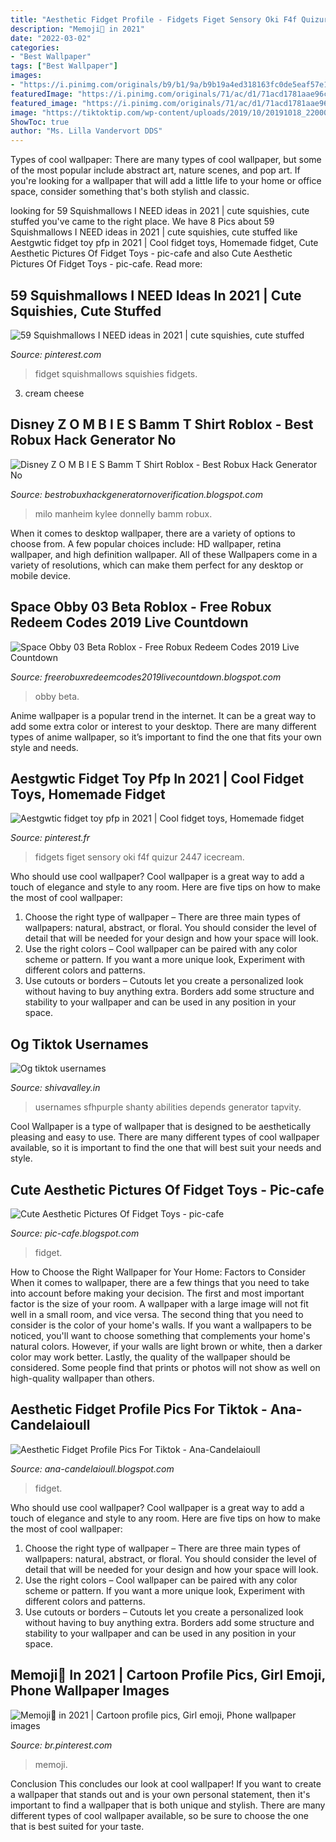 ```yaml
---
title: "Aesthetic Fidget Profile - Fidgets Figet Sensory Oki F4f Quizur 2447 Icecream"
description: "Memoji🌵 in 2021"
date: "2022-03-02"
categories:
- "Best Wallpaper"
tags: ["Best Wallpaper"]
images:
- "https://i.pinimg.com/originals/b9/b1/9a/b9b19a4ed318163fc0de5eaf57e13335.jpg"
featuredImage: "https://i.pinimg.com/originals/71/ac/d1/71acd1781aae96ce33d2d963cd779691.jpg"
featured_image: "https://i.pinimg.com/originals/71/ac/d1/71acd1781aae96ce33d2d963cd779691.jpg"
image: "https://tiktoktip.com/wp-content/uploads/2019/10/20191018_220008.jpg"
ShowToc: true
author: "Ms. Lilla Vandervort DDS"
---
```



Types of cool wallpaper:
There are many types of cool wallpaper, but some of the most popular include abstract art, nature scenes, and pop art. If you're looking for a wallpaper that will add a little life to your home or office space, consider something that's both stylish and classic.

	

		
looking for 59 Squishmallows I NEED ideas in 2021 | cute squishies, cute stuffed you've came to the right place. We have 8 Pics about 59 Squishmallows I NEED ideas in 2021 | cute squishies, cute stuffed like Aestgwtic fidget toy pfp in 2021 | Cool fidget toys, Homemade fidget, Cute Aesthetic Pictures Of Fidget Toys - pic-cafe and also Cute Aesthetic Pictures Of Fidget Toys - pic-cafe. Read more:
		
    
## 59 Squishmallows I NEED Ideas In 2021 | Cute Squishies, Cute Stuffed

<img loading=lazy src="https://i.pinimg.com/236x/08/52/86/08528680ea771decdc45a31a76c8e0d1.jpg" onerror="this.onerror=null;this.src='https://tse3.mm.bing.net/th?id=OIP.4R8gWodcvjXhd1jGqPAr6AAAAA&amp;pid=15.1';" alt="59 Squishmallows I NEED ideas in 2021 | cute squishies, cute stuffed">

_Source: pinterest.com_

>fidget squishmallows squishies fidgets. 

	

3. cream cheese 

    
## Disney Z O M B I E S Bamm T Shirt Roblox - Best Robux Hack Generator No

<img loading=lazy src="https://i.pinimg.com/564x/13/10/17/131017afebc560b428df8c46f78ce8e2.jpg" onerror="this.onerror=null;this.src='https://tse1.mm.bing.net/th?id=OIP.ikQmHmv5IDm489EHnIJ2ngHaFj&amp;pid=15.1';" alt="Disney Z O M B I E S Bamm T Shirt Roblox - Best Robux Hack Generator No">

_Source: bestrobuxhackgeneratornoverification.blogspot.com_

>milo manheim kylee donnelly bamm robux. 

	

When it comes to desktop wallpaper, there are a variety of options to choose from. A few popular choices include: HD wallpaper, retina wallpaper, and high definition wallpaper. All of these Wallpapers come in a variety of resolutions, which can make them perfect for any desktop or mobile device. 

    
## Space Obby 03 Beta Roblox - Free Robux Redeem Codes 2019 Live Countdown

<img loading=lazy src="https://t5.rbxcdn.com/e937f8d18e7c733f2d4e7ae3560a6c32" onerror="this.onerror=null;this.src='https://tse4.mm.bing.net/th?id=OIP.6Tf40Y58cz8tTnrjVgpsMgAAAA&amp;pid=15.1';" alt="Space Obby 03 Beta Roblox - Free Robux Redeem Codes 2019 Live Countdown">

_Source: freerobuxredeemcodes2019livecountdown.blogspot.com_

>obby beta. 

	

Anime wallpaper is a popular trend in the internet. It can be a great way to add some extra color or interest to your desktop. There are many different types of anime wallpaper, so it’s important to find the one that fits your own style and needs.

    
## Aestgwtic Fidget Toy Pfp In 2021 | Cool Fidget Toys, Homemade Fidget

<img loading=lazy src="https://i.pinimg.com/originals/71/ac/d1/71acd1781aae96ce33d2d963cd779691.jpg" onerror="this.onerror=null;this.src='https://tse4.mm.bing.net/th?id=OIP.Q06vrKGLz7ijiRBuhuzrHQHaHX&amp;pid=15.1';" alt="Aestgwtic fidget toy pfp in 2021 | Cool fidget toys, Homemade fidget">

_Source: pinterest.fr_

>fidgets figet sensory oki f4f quizur 2447 icecream. 

	

Who should use cool wallpaper?
Cool wallpaper is a great way to add a touch of elegance and style to any room. Here are five tips on how to make the most of cool wallpaper: 
1) Choose the right type of wallpaper – There are three main types of wallpapers: natural, abstract, or floral. You should consider the level of detail that will be needed for your design and how your space will look. 
2) Use the right colors – Cool wallpaper can be paired with any color scheme or pattern. If you want a more unique look, Experiment with different colors and patterns. 
3) Use cutouts or borders – Cutouts let you create a personalized look without having to buy anything extra. Borders add some structure and stability to your wallpaper and can be used in any position in your space.

    
## Og Tiktok Usernames

<img loading=lazy src="https://tiktoktip.com/wp-content/uploads/2019/10/20191018_220008.jpg" onerror="this.onerror=null;this.src='https://tse3.mm.bing.net/th?id=OIP.g2sXalDxw4T8Icjol5myYwHaEV&amp;pid=15.1';" alt="Og tiktok usernames">

_Source: shivavalley.in_

>usernames sfhpurple shanty abilities depends generator tapvity. 

	

Cool Wallpaper is a type of wallpaper that is designed to be aesthetically pleasing and easy to use. There are many different types of cool wallpaper available, so it is important to find the one that will best suit your needs and style.

    
## Cute Aesthetic Pictures Of Fidget Toys - Pic-cafe

<img loading=lazy src="https://i.pinimg.com/originals/29/83/d5/2983d5bc4e2b32e67e42185b0f0e683e.jpg" onerror="this.onerror=null;this.src='https://tse3.mm.bing.net/th?id=OIP.FdoEE5UTvvFdFhxAyyLrEgHaHa&amp;pid=15.1';" alt="Cute Aesthetic Pictures Of Fidget Toys - pic-cafe">

_Source: pic-cafe.blogspot.com_

>fidget. 

	

How to Choose the Right Wallpaper for Your Home: Factors to Consider
When it comes to wallpaper, there are a few things that you need to take into account before making your decision. The first and most important factor is the size of your room. A wallpaper with a large image will not fit well in a small room, and vice versa. 
The second thing that you need to consider is the color of your home's walls. If you want a wallpapers to be noticed, you'll want to choose something that complements your home's natural colors. However, if your walls are light brown or white, then a darker color may work better. 
Lastly, the quality of the wallpaper should be considered. Some people find that prints or photos will not show as well on high-quality wallpaper than others.

    
## Aesthetic Fidget Profile Pics For Tiktok - Ana-Candelaioull

<img loading=lazy src="https://i.ytimg.com/vi/CfLLuHTtyeU/maxresdefault.jpg" onerror="this.onerror=null;this.src='https://tse3.mm.bing.net/th?id=OIP.TNLvDQkSpnTSG6tLY8z9rgHaEK&amp;pid=15.1';" alt="Aesthetic Fidget Profile Pics For Tiktok - Ana-Candelaioull">

_Source: ana-candelaioull.blogspot.com_

>fidget. 

	

Who should use cool wallpaper?
Cool wallpaper is a great way to add a touch of elegance and style to any room. Here are five tips on how to make the most of cool wallpaper: 
1) Choose the right type of wallpaper – There are three main types of wallpapers: natural, abstract, or floral. You should consider the level of detail that will be needed for your design and how your space will look. 
2) Use the right colors – Cool wallpaper can be paired with any color scheme or pattern. If you want a more unique look, Experiment with different colors and patterns. 
3) Use cutouts or borders – Cutouts let you create a personalized look without having to buy anything extra. Borders add some structure and stability to your wallpaper and can be used in any position in your space.

    
## Memoji🌵 In 2021 | Cartoon Profile Pics, Girl Emoji, Phone Wallpaper Images

<img loading=lazy src="https://i.pinimg.com/originals/b9/b1/9a/b9b19a4ed318163fc0de5eaf57e13335.jpg" onerror="this.onerror=null;this.src='https://tse4.mm.bing.net/th?id=OIP.pnNyCEBof9aamXXWLwC9pwHaI3&amp;pid=15.1';" alt="Memoji🌵 in 2021 | Cartoon profile pics, Girl emoji, Phone wallpaper images">

_Source: br.pinterest.com_

>memoji. 

	

Conclusion
This concludes our look at cool wallpaper! If you want to create a wallpaper that stands out and is your own personal statement, then it's important to find a wallpaper that is both unique and stylish. There are many different types of cool wallpaper available, so be sure to choose the one that is best suited for your taste.


